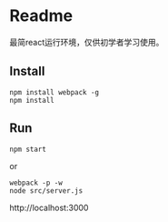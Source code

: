 # Readme

最简react运行环境，仅供初学者学习使用。

## Install

```
npm install webpack -g
npm install
```
## Run

```
npm start

```
or

```
webpack -p -w
node src/server.js
```




http://localhost:3000

